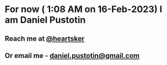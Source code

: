 # For now ( 1:08 AM on 16-Feb-2023) I am Daniel Pustotin
## Reach me at [@heartsker](https://t.me/heartsker)
## Or email me - daniel.pustotin@gmail.com
